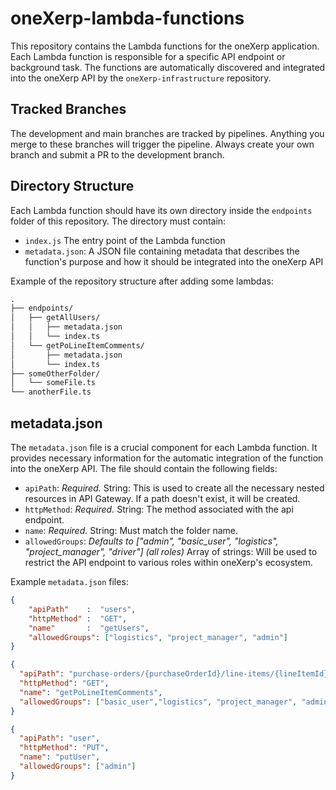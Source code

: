 # oneXerp-lambda-functions

This repository contains the Lambda functions for the oneXerp application. Each Lambda function is responsible for a specific API endpoint or background task. The functions are automatically discovered and integrated into the oneXerp API by the `oneXerp-infrastructure` repository.

## Tracked Branches

The development and main branches are tracked by pipelines. Anything you merge to these branches will trigger the pipeline. Always create your own branch and submit a PR to the development branch.

## Directory Structure

Each Lambda function should have its own directory inside the `endpoints` folder of this repository. The directory must contain:

- `index.js` The entry point of the Lambda function
- `metadata.json`: A JSON file containing metadata that describes the function's purpose and how it should be integrated into the oneXerp API

Example of the repository structure after adding some lambdas:

```md
.
├── endpoints/
│   ├── getAllUsers/
│   │   ├── metadata.json
│   │   └── index.ts
│   └── getPoLineItemComments/
│       ├── metadata.json
│       └── index.ts
├── someOtherFolder/
│   └── someFile.ts
└── anotherFile.ts
```

## metadata.json

The `metadata.json` file is a crucial component for each Lambda function. It provides necessary information for the automatic integration of the function into the oneXerp API. The file should contain the following fields:

- `apiPath`: *Required.* String: This is used to create all the necessary nested resources in API Gateway. If a path doesn't exist, it will be created.
- `httpMethod`: *Required.* String: The method associated with the api endpoint.
- `name`: *Required.* String: Must match the folder name.
- `allowedGroups`: *Defaults to ["admin", "basic_user", "logistics", "project_manager", "driver"] (all roles)* Array of strings: Will be used to restrict the API endpoint to various roles within oneXerp's ecosystem.

Example `metadata.json` files:

```json
{
    "apiPath"    :  "users",
    "httpMethod" :  "GET",
    "name"       :  "getUsers",
    "allowedGroups": ["logistics", "project_manager", "admin"]
}
```

```json
{
  "apiPath": "purchase-orders/{purchaseOrderId}/line-items/{lineItemId}/comments",
  "httpMethod": "GET",
  "name": "getPoLineItemComments",
  "allowedGroups": ["basic_user","logistics", "project_manager", "admin"]
}
```

```json
{
  "apiPath": "user",
  "httpMethod": "PUT",
  "name": "putUser",
  "allowedGroups": ["admin"]
}
```
